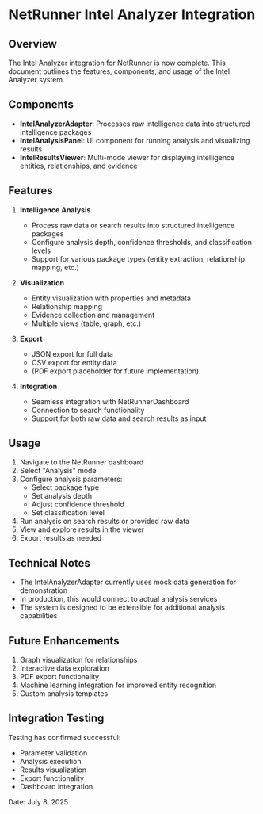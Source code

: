 # NetRunner Intel Analyzer Integration

## Overview
The Intel Analyzer integration for NetRunner is now complete. This document outlines the features, components, and usage of the Intel Analyzer system.

## Components
- **IntelAnalyzerAdapter**: Processes raw intelligence data into structured intelligence packages
- **IntelAnalysisPanel**: UI component for running analysis and visualizing results
- **IntelResultsViewer**: Multi-mode viewer for displaying intelligence entities, relationships, and evidence

## Features
1. **Intelligence Analysis**
   - Process raw data or search results into structured intelligence packages
   - Configure analysis depth, confidence thresholds, and classification levels
   - Support for various package types (entity extraction, relationship mapping, etc.)

2. **Visualization**
   - Entity visualization with properties and metadata
   - Relationship mapping
   - Evidence collection and management
   - Multiple views (table, graph, etc.)

3. **Export**
   - JSON export for full data
   - CSV export for entity data
   - (PDF export placeholder for future implementation)

4. **Integration**
   - Seamless integration with NetRunnerDashboard
   - Connection to search functionality
   - Support for both raw data and search results as input

## Usage
1. Navigate to the NetRunner dashboard
2. Select "Analysis" mode
3. Configure analysis parameters:
   - Select package type
   - Set analysis depth
   - Adjust confidence threshold
   - Set classification level
4. Run analysis on search results or provided raw data
5. View and explore results in the viewer
6. Export results as needed

## Technical Notes
- The IntelAnalyzerAdapter currently uses mock data generation for demonstration
- In production, this would connect to actual analysis services
- The system is designed to be extensible for additional analysis capabilities

## Future Enhancements
1. Graph visualization for relationships
2. Interactive data exploration
3. PDF export functionality
4. Machine learning integration for improved entity recognition
5. Custom analysis templates

## Integration Testing
Testing has confirmed successful:
- Parameter validation
- Analysis execution
- Results visualization
- Export functionality
- Dashboard integration

Date: July 8, 2025
